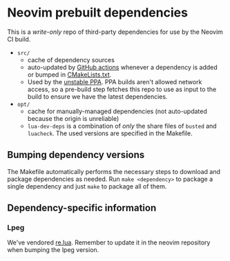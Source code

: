 Neovim prebuilt dependencies
============================

This is a *write-only* repo of third-party dependencies for use by the Neovim
CI build.

- `src/`
    - cache of dependency sources
    - auto-updated by [GitHub actions](https://github.com/neovim/deps/blob/master/.github/workflows/nightly.yaml) whenever a dependency is added or bumped in [CMakeLists.txt](https://github.com/neovim/neovim/blob/master/cmake.deps/CMakeLists.txt).
    - Used by the [unstable PPA](https://launchpad.net/~neovim-ppa/+archive/ubuntu/unstable). PPA builds aren't allowed network access, so a pre-build step fetches this repo to use as input to the build to ensure we have the latest dependencies.
- `opt/`
    - cache for manually-managed dependencies (not auto-updated because the origin is unreliable)
    - `lua-dev-deps` is a combination of *only* the share files of `busted` and
      `luacheck`. The used versions are specified in the Makefile.

## Bumping dependency versions
The Makefile automatically performs the necessary steps to download and package
dependencies as needed. Run `make <dependency>` to package a single dependency
and just `make` to package all of them.

## Dependency-specific information
### Lpeg
We've vendored
[re.lua](https://github.com/neovim/neovim/blob/master/runtime/lua/vim/re.lua).
Remember to update it in the neovim repository when bumping the lpeg version.
